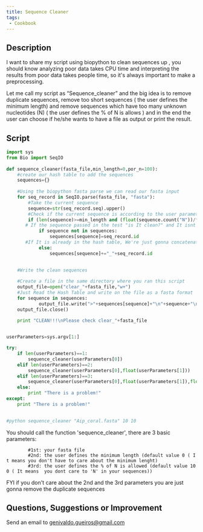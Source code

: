 ```yaml
---
title: Sequence Cleaner
tags:
 - Cookbook
---
```


Description
-----------

I want to share my script using biopython to clean sequences up , you
should know analyzing poor data takes CPU time and interpreting the
results from poor data takes people time, so it's always important to
make a preprocessing.

Let me call my script as “Sequence\_cleaner” and the big idea is to
remove duplicate sequences, remove too short sequences ( the user
defines the minimum length) and remove sequences which have too many
unknown nucleotides (N) ( the user defines the % of N is allows ) and in
the end the user can choose if he/she wants to have a file as output or
print the result.

Script
------

``` python
import sys
from Bio import SeqIO
 
def sequence_cleaner(fasta_file,min_length=0,por_n=100):
    #create our hash table to add the sequences
    sequences={}
 
    #Using the biopython fasta parse we can read our fasta input
    for seq_record in SeqIO.parse(fasta_file, "fasta"):
        #Take the current sequence
        sequence=str(seq_record.seq).upper()
        #Check if the current sequence is according to the user parameters
        if (len(sequence)>=min_length and (float(sequence.count("N"))/float(len(sequence)))*100<=por_n):
       # If the sequence passed in the test "is It clean?" and It isnt in the hash table , the sequence and Its id are going to be in the hash
            if sequence not in sequences:
                sequences[sequence]=seq_record.id
       #If It is already in the hash table, We're just gonna concatenate the ID of the current sequence to another one that is already in the hash table
            else:
                sequences[sequence]+="_"+seq_record.id
 

    #Write the clean sequences
 
    #Create a file in the same directory where you ran this script
    output_file=open("clear_"+fasta_file,"w+")
    #Just Read the Hash Table and write on the file as a fasta format
    for sequence in sequences:
            output_file.write(">"+sequences[sequence]+"\n"+sequence+"\n")
    output_file.close()
    
    print "CLEAN!!!\nPlease check clear_"+fasta_file


userParameters=sys.argv[1:]

try:
    if len(userParameters)==1:
        sequence_cleaner(userParameters[0])
    elif len(userParameters)==2:
        sequence_cleaner(userParameters[0],float(userParameters[1]))
    elif len(userParameters)==3:
        sequence_cleaner(userParameters[0],float(userParameters[1]),float(userParameters[2]))
    else:
        print "There is a problem!"
except:
    print "There is a problem!"

    
#python sequence_cleaner "Aip_coral.fasta" 10 10
```

You should call the function 'sequence\_cleaner', there are 3 basic
parameters:

`        #1st: your fasta file `  
`        #2nd: the user defines the minimum length (default value 0 ( It means you don't have to care about the minimum lenght)`  
`        #3rd: the user defines the % of N is allowed (default value 100 ( It means  you dont care to 'N' in your sequences))`

FYI if you don't care about the 2nd and the 3rd parameters you are just
gonna remove the duplicate sequences

Questions, Suggestions or Improvement
-------------------------------------

Send an email to genivaldo.gueiros@gmail.com
